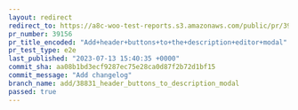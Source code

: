 ```yaml
---
layout: redirect
redirect_to: https://a8c-woo-test-reports.s3.amazonaws.com/public/pr/39156/e2e/index.html
pr_number: 39156
pr_title_encoded: "Add+header+buttons+to+the+description+editor+modal"
pr_test_type: e2e
last_published: "2023-07-13 15:40:35 +0000"
commit_sha: aa08b1bd3ecf9287ec75e28ca0d87f2b72d1bf15
commit_message: "Add changelog"
branch_name: add/38831_header_buttons_to_description_modal
passed: true
---
```

